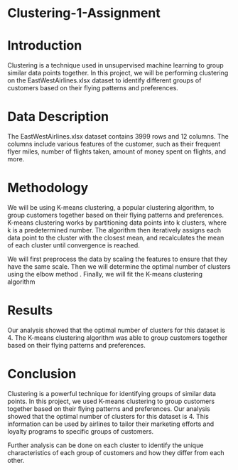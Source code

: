 # Clustering-1-Assignment

# Introduction

Clustering is a technique used in unsupervised machine learning to group similar data points together. In this project, we will be performing clustering on the EastWestAirlines.xlsx dataset to identify different groups of customers based on their flying patterns and preferences.

# Data Description

The EastWestAirlines.xlsx dataset contains 3999 rows and 12 columns. The columns include various features of the customer, such as their frequent flyer miles, number of flights taken, amount of money spent on flights, and more.

# Methodology

We will be using K-means clustering, a popular clustering algorithm, to group customers together based on their flying patterns and preferences. K-means clustering works by partitioning data points into k clusters, where k is a predetermined number. The algorithm then iteratively assigns each data point to the cluster with the closest mean, and recalculates the mean of each cluster until convergence is reached.

We will first preprocess the data by scaling the features to ensure that they have the same scale. Then we will determine the optimal number of clusters using the elbow method . Finally, we will fit the K-means clustering algorithm 

# Results

Our analysis showed that the optimal number of clusters for this dataset is 4. The K-means clustering algorithm was able to group customers together based on their flying patterns and preferences. 

# Conclusion

Clustering is a powerful technique for identifying groups of similar data points. In this project, we used K-means clustering to group customers together based on their flying patterns and preferences. Our analysis showed that the optimal number of clusters for this dataset is 4. This information can be used by airlines to tailor their marketing efforts and loyalty programs to specific groups of customers.

Further analysis can be done on each cluster to identify the unique characteristics of each group of customers and how they differ from each other.

